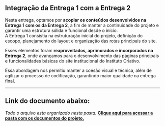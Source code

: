 ## Integração da Entrega 1 com a Entrega 2

Nesta entrega, optamos por **acoplar os conteúdos desenvolvidos na Entrega 1 com os da Entrega 2**, a fim de manter a continuidade do projeto e garantir uma estrutura sólida e funcional desde o início.  
A Entrega 1 consistia na estruturação inicial do projeto, definição do escopo, planejamento do layout e organização das rotas principais do site.

Esses elementos foram **reaproveitados, aprimorados e incorporados na Entrega 2**, onde avançamos para o desenvolvimento das páginas principais e funcionalidades básicas do site institucional do Instituto Criativo.

Essa abordagem nos permitiu manter a coesão visual e técnica, além de agilizar o processo de codificação, garantindo maior qualidade na entrega final.

---
## Link do documento abaixo:
*Todo o arquivo esta organizado nesta pasta.*
**[Clique aqui para acessar a pasta com os documentos do projeto.](../../../src/Back-end/entrega%202/desenvolvimento%20web/)**
